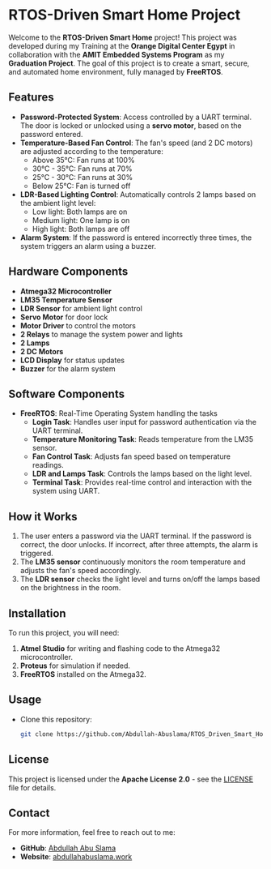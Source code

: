 # RTOS-Driven Smart Home Project

Welcome to the **RTOS-Driven Smart Home** project! This project was developed during my Training at the **Orange Digital Center Egypt** in collaboration with the **AMIT Embedded Systems Program** as my **Graduation Project**. The goal of this project is to create a smart, secure, and automated home environment, fully managed by **FreeRTOS**.

## Features
- **Password-Protected System**: Access controlled by a UART terminal. The door is locked or unlocked using a **servo motor**, based on the password entered.
- **Temperature-Based Fan Control**: The fan's speed (and 2 DC motors) are adjusted according to the temperature:
  - Above 35°C: Fan runs at 100%
  - 30°C - 35°C: Fan runs at 70%
  - 25°C - 30°C: Fan runs at 30%
  - Below 25°C: Fan is turned off
- **LDR-Based Lighting Control**: Automatically controls 2 lamps based on the ambient light level:
  - Low light: Both lamps are on
  - Medium light: One lamp is on
  - High light: Both lamps are off
- **Alarm System**: If the password is entered incorrectly three times, the system triggers an alarm using a buzzer.

## Hardware Components
- **Atmega32 Microcontroller**
- **LM35 Temperature Sensor**
- **LDR Sensor** for ambient light control
- **Servo Motor** for door lock
- **Motor Driver** to control the motors
- **2 Relays** to manage the system power and lights
- **2 Lamps**
- **2 DC Motors**
- **LCD Display** for status updates
- **Buzzer** for the alarm system

## Software Components
- **FreeRTOS**: Real-Time Operating System handling the tasks
  - **Login Task**: Handles user input for password authentication via the UART terminal.
  - **Temperature Monitoring Task**: Reads temperature from the LM35 sensor.
  - **Fan Control Task**: Adjusts fan speed based on temperature readings.
  - **LDR and Lamps Task**: Controls the lamps based on the light level.
  - **Terminal Task**: Provides real-time control and interaction with the system using UART.

## How it Works
1. The user enters a password via the UART terminal. If the password is correct, the door unlocks. If incorrect, after three attempts, the alarm is triggered.
2. The **LM35 sensor** continuously monitors the room temperature and adjusts the fan's speed accordingly.
3. The **LDR sensor** checks the light level and turns on/off the lamps based on the brightness in the room.

## Installation
To run this project, you will need:
1. **Atmel Studio** for writing and flashing code to the Atmega32 microcontroller.
2. **Proteus** for simulation if needed.
3. **FreeRTOS** installed on the Atmega32.

## Usage
- Clone this repository:
  ```bash
  git clone https://github.com/Abdullah-Abuslama/RTOS_Driven_Smart_Home.git

## License
This project is licensed under the **Apache License 2.0** - see the [LICENSE](LICENSE) file for details.

## Contact
For more information, feel free to reach out to me:

- **GitHub**: [Abdullah Abu Slama](https://github.com/Abdullah-Abuslama)
- **Website**: [abdullahabuslama.work](https://abdullahabuslama.work)


